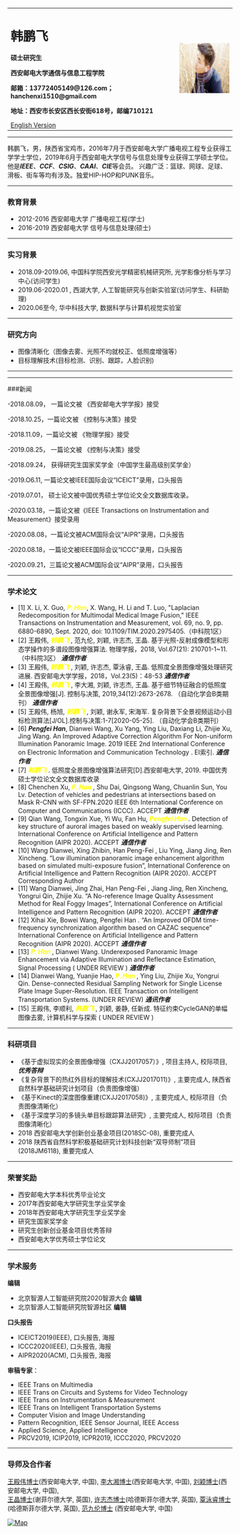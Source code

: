 <div>
<table border="0">
  <tr>
    <td width="75%">
      <h1>韩鹏飞</h1>
      <p><b>硕士研究生</b></p>
      <p><b>西安邮电大学通信与信息工程学院</b></p>
      <p><b>邮箱：13772405149@126.com； hanchenxi1510@gmail.com</b></p>
      <p><b>地址：西安市长安区西长安街618号，邮编710121 </b></p>
      <a href="/index.md">English Version</a>
    </td>
    <td width="25%">
      <img src="/CHENXI.jpg" width="100%">
    </td>
  </tr>
</table>
</div>

---

韩鹏飞，男，陕西省宝鸡市，2016年7月于西安邮电大学广播电视工程专业获得工学学士学位，2019年6月于西安邮电大学信号与信息处理专业获得工学硕士学位。他是***IEEE***、***CCF***、***CSIG***、***CAAI***、***CIE***等会员。
兴趣广泛：篮球、网球、足球、滑板、街车等均有涉及。独爱HIP-HOP和PUNK音乐。

---

### 教育背景

- 2012-2016   西安邮电大学     广播电视工程(学士)
- 2016-2019   西安邮电大学    信号与信息处理(硕士)

---

### 实习背景

- 2018.09-2019.06,   中国科学院西安光学精密机械研究所,        光学影像分析与学习中心(访问学生)
- 2019.06-2020.01 ,          西湖大学,                   人工智能研究与创新实验室(访问学生、科研助理)
- 2020.06至今,              华中科技大学,                       数据科学与计算机视觉实验室

---

### 研究方向

- 图像清晰化（图像去雾、光照不均就校正、低照度增强等）
- 目标理解技术(目标检测、识别、跟踪，人脸识别)

---
---
###新闻

-2018.08.09， 一篇论文被 《西安邮电大学学报》接受

-2018.10.25，一篇论文被 《控制与决策》接受

-2018.11.09，一篇论文被 《物理学报》接受

-2019.08.25， 一篇论文被 《控制与决策》接受

-2018.09.24， 获得研究生国家奖学金（中国学生最高级别奖学金）

-2019.O6.11,  一篇论文被IEEE国际会议“ICEICT”录用，口头报告

-2019.07.01， 硕士论文被中国优秀硕士学位论文全文数据库收录。

-2020.03.18，一篇论文被《IEEE Transactions on Instrumentation and Measurement》接受录用

-2020.08.08，一篇论文被ACM国际会议“AIPR”录用，口头报告

-2020.08.18，一篇论文被IEEE国际会议“ICCC"录用，口头报告

-2020.09.21，三篇论文被ACM国际会议“AIPR”录用，口头报告

---
### 学术论文

-  [1] X. Li, X. Guo, ***<font color=Yellow>P. Han</font>***, X. Wang, H. Li and T. Luo, "Laplacian Redecomposition for Multimodal Medical Image Fusion,"  IEEE Transactions on Instrumentation and  Measurement, vol. 69, no. 9, pp. 6880-6890, Sept. 2020, doi: 10.1109/TIM.2020.2975405.（中科院1区）
-  [2] 王殿伟, ***<font color=Yellow> 韩鹏飞 </font>***, 范九伦, 刘颖, 许志杰, 王晶. 基于光照-反射成像模型和形态学操作的多谱段图像增强算法. 物理学报，2018, Vol.67(21): 210701-1~11. （中科院3区）  ***通信作者***
-  [3] 王殿伟, ***<font color=Yellow> 韩鹏飞 </font>***, 刘颖, 许志杰, 覃泳睿, 王晶. 低照度全景图像增强处理研究进展. 西安邮电大学学报，2018，Vol.23(5)：48-53   ***通信作者***
-  [4] 王殿伟, ***<font color=Yellow> 韩鹏飞 </font>***, 李大湘, 刘颖, 许志杰, 王晶. 基于细节特征融合的低照度全景图像增强[J]. 控制与决策, 2019,34(12):2673-2678. （自动化学会B类期刊）       ***通信作者***
-  [5] 王殿伟, 杨旭, ***<font color=Yellow> 韩鹏飞 </font>***, 刘颖, 谢永军, 宋海军. 复杂背景下全景视频运动小目标检测算法[J/OL].控制与决策:1-7[2020-05-25].      （自动化学会B类期刊）
-  [6] ***Pengfei Han***, Dianwei Wang, Xu Yang, Ying Liu, Daxiang Li, Zhijie Xu, Jing Wang. An Improved Adaptive Correction Algorithm For Non-uniform Illumination Panoramic          Image. 2019 IEEE 2nd International Conference on Electronic Information and Communication Technology . EI索引.              ***通信作者***
-  [7] ***<font color=Yellow> 韩鹏飞 </font>***. 低照度全景图像增强算法研究[D].西安邮电大学, 2019. 中国优秀硕士学位论文全文数据库收录
-  [8] Chenchen Xu, ***<font color=Yellow> P. Han </font>***, Shu Dai, Qingsong Wang, Chuanlin Sun, You Lv. Detection of vehicles and pedestrians at intersections based on Mask R-CNN with SF-FPN.2020  IEEE 6th International Conference on Computer and Communications (ICCC). ACCEPT                    ***通信作者***
-  [9] Qian Wang, Tongxin Xue, Yi Wu, Fan Hu, ***<font color=Yellow> Pengfei Han </font>***. Detection of key structure of auroral images based on weakly supervised learning. International Conference on Artificial Intelligence and Pattern Recognition (AIPR 2020).  ACCEPT                   ***通信作者***
-  [10] Wang Dianwei, Xing Zhibin, Han Peng-Fei , Liu Ying, Jiang Jing, Ren Xincheng. “Low illumination panoramic image enhancement algorithm based on simulated multi-exposure fusion”, International Conference on Artificial Intelligence and Pattern Recognition (AIPR 2020). ACCEPT Corresponding Author
-  [11] Wang Dianwei, Jing Zhai, Han Peng-Fei , Jiang Jing, Ren Xincheng, Yongrui Qin, Zhijie Xu. “A No-reference Image Quality Assessment Method for Real Foggy Images”, International Conference on Artificial Intelligence and Pattern Recognition (AIPR 2020). ACCEPT ***通信作者***
-  [12] Xihai Xie, Bowei Wang, Pengfei Han . “An Improved OFDM time-frequency synchronization algorithm based on CAZAC sequence” International Conference on Artificial Intelligence and Pattern Recognition (AIPR 2020). ACCEPT ***通信作者***
-  [13] ***<font color=Yellow> P. Han </font>***, Dianwei Wang. Underexposed Panoramic Image Enhancement via Adaptive Illumination and Reflectance Estimation, Signal Processing     ( UNDER REVIEW )           ***通信作者***
-  [14] Dianwei Wang, Yuanjie Hao, ***<font color=Yellow> P. Han </font>***, Ying Liu, Zhijie Xu, Yongrui Qin. Dense-connected Residual Sampling Network for Single License Plate Image Super-Resolution. IEEE Transaction on Intelligent Transportation Systems.       (UNDER REVIEW) 	    ***通讯作者***   
-  [15] 王殿伟, 李顺利, ***<font color=Yellow> 韩鹏飞 </font>***, 刘颖, 姜静, 任新成. 特征约束CycleGAN的单幅图像去雾, 计算机科学与探索      ( UNDER REVIEW )                  
 

---

### 科研项目

-   《基于虚拟现实的全景图像增强（CXJJ2017057）》, 项目主持人, 校际项目, ***优秀答辩***
-   《复杂背景下的热红外目标的理解技术(CXJJ2017011)》, 主要完成人, 陕西省自然科学基础研究计划项目（负责图像增强）
-   《基于Kinect的深度图像重建(CXJJ2017058)》, 主要完成人, 校际项目（负责图像清晰化）
-   《基于深度学习的多镜头单目标跟踪算法研究》, 主要完成人, 校际项目（负责图像清晰化）
-    2018 西安邮电大学创新创业基金项目(2018SC-08), 重要完成人
-    2018 陕西省自然科学积极基础研究计划科技创新“双导师制”项目(2018JM6118), 重要完成人


---


### 荣誉奖励

-   西安邮电大学本科优秀毕业论文
-   2017年西安邮电大学研究生学业奖学金
-   2018年西安邮电大学研究生学业奖学金
-   研究生国家奖学金
-   研究生创新创业基金项目优秀答辩
-   西安邮电大学优秀硕士学位论文

---
### 学术服务
 **编辑**
 
- 北京智源人工智能研究院2020智源大会   **编辑**
- 北京智源人工智能研究院智源社区       **编辑**

**口头报告**

- ICEICT2019(IEEE), 口头报告, 海报
- ICCC2020(IEEE), 口头报告, 海报
- AIPR2020(ACM), 口头报告, 海报

**审稿专家**： 
- IEEE Trans on Multimedia
- IEEE Trans on Circuits and Systems for Video Technology
- IEEE Trans on Instrumentation & Measurement
- IEEE Trans on Intelligent Transportation Systems
- Computer Vision and Image Understanding
- Pattern Recognition, IEEE Sensor Journal, IEEE Access
- Applied Science, Applied Intelligence
- PRCV2019, ICIP2019, ICPR2019, ICCC2020, PRCV2020


---

### 导师及合作者
 <a href="http://www.xuptciip.com.cn/show.html?team-wangdianwei" target="_blank">王殿伟博士</a>(西安邮电大学, 中国),  <a href="http://www.xuptciip.com.cn/show.html?team-lidaxiang"  target="_blank">李大湘博士</a>(西安邮电大学, 中国),  <a href="http://www.xuptciip.com.cn/show.html?team-liuying"  target="_blank">刘颖博士</a>(西安邮电大学, 中国),  
 <a href="https://www.shu.ac.uk/about-us/our-people/staff-profiles/jing-wang"  target="_blank">王晶博士</a>(谢菲尔德大学, 英国),  <a href="https://pure.hud.ac.uk/en/persons/zhijie-xu"  target="_blank">许志杰博士</a>(哈德斯菲尔德大学, 英国),  <a href="https://pure.hud.ac.uk/en/persons/louie-qin"  target="_blank">覃泳睿博士</a> (哈德斯菲尔德大学, 英国),  <a href="http://www.xiyou.edu.cn/info/2407/68014.htm"  target="_blank">范九伦博士</a> (西安邮电大学, 中国)

<a href="https://www.revolvermaps.com/livestats/5k17iztddfq/"><img src="//rf.revolvermaps.com/h/m/a/0/ff0000/128/0/5k17iztddfq.png" width="256" height="128" alt="Map" style="border:0;width:100%"></a>

